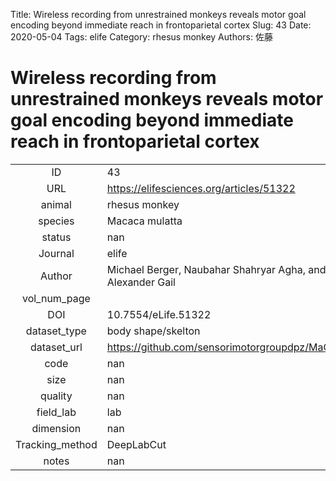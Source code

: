 Title: Wireless recording from unrestrained monkeys reveals motor goal encoding beyond immediate reach in frontoparietal cortex
Slug: 43
Date: 2020-05-04
Tags: elife
Category: rhesus monkey
Authors: 佐藤

# Wireless recording from unrestrained monkeys reveals motor goal encoding beyond immediate reach in frontoparietal cortex

|||
|:-:|:-|
|ID| 43|
|URL| https://elifesciences.org/articles/51322|
|animal| rhesus monkey|
|species| Macaca mulatta|
|status| nan|
|Journal| elife|
|Author| Michael Berger, Naubahar Shahryar Agha, and Alexander Gail|
|vol_num_page| |
|DOI| 10.7554/eLife.51322 |
|dataset_type| body shape/skelton|
|dataset_url| https://github.com/sensorimotorgroupdpz/MaCaQuE |
|code| nan|
|size| nan|
|quality| nan|
|field_lab      | lab|
|dimension      | nan|
|Tracking_method| DeepLabCut|
|notes          | nan|